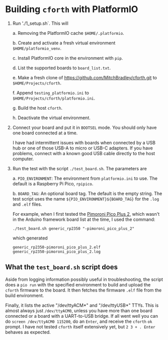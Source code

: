 # Building `cforth` with PlatformIO

1. Run './1_setup.sh`. This will

    a. Removing the PlatformIO cache `$HOME/.platformio`.

    b. Create and activate a fresh virtual environment `$HOME/platformio_venv`.

    c. Install PlatformIO core in the environment with `pip`.

    d. List the supported boards to `board_list.txt`.

    e. Make a fresh clone of <https://github.com/MitchBradley/cforth.git> to
`$HOME/Projects/cforth`.

    f. Append `testing_platformio.ini` to `$HOME/Projects/cforth/platformio.ini`.

    g. Build the host `cforth`.

    h. Deactivate the virtual environment.

2.  Connect your board and put it in `BOOTSEL` mode. You should only
    have one board connected at a time.

    I have had intermittent issues with boards when connected by a USB
    hub or one of those USB-A to micro or USB-C adapters. If you have
    problems, connect with a known good USB cable directly to the host
    computer.

3.  Run the test with the script `./test_board.sh`. The parameters are

    a.  `PIO_ENVIRONMENT`: The environment from `platformio.ini` to
        use. The default is a Raspberry Pi Pico, `rpipico`.

    b.  `BOARD_TAG`: An optional board tag. The default is the empty
        string. The test script uses the name
        `${PIO_ENVIRONMENT}${BOARD_TAG}` for the `.log` and `.elf`
        files.

    For example, when I first tested the [Pimoroni Pico Plus
    2](https://shop.pimoroni.com/products/pimoroni-pico-plus-2?variant=42092668289107),
    which wasn't in the Arduino framework board list at the time, I used the
    command:

    ```
    ./test_board.sh generic_rp2350 "-pimoroni_pico_plus_2"
    ```

    which generated

    ```
    generic_rp2350-pimoroni_pico_plus_2.elf
    generic_rp2350-pimoroni_pico_plus_2.log
    ```

## What the `test_board.sh` script does

Aside from logging information possibly useful in troubleshooting, the
script does a `pio run` with the specified environment to build and
upload the `cforth` firmware to the board. It then fetches the firmware
`.elf` file from the build environment.

Finally, it lists the active "/dev/ttyACM*" and "/dev/ttyUSB*" TTYs.
This is almost always just `/dev/ttyACM0`, unless you have more than
one board connected or a board with a UART-to-USB bridge. If
all went well you can do `screen /dev/ttyACM0 115200`, do an `Enter`,
and receive the `cforth` `ok` prompt. I have not tested `cforth` itself
extensively yet, but `2 3 + . Enter` behaves as expected.
